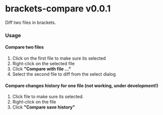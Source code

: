 brackets-compare v0.0.1
=======================

Diff two files in brackets.

### Usage

#### Compare two files

1. Click on the first file to make sure its selected 
2. Right-click on the selected file
2. Click **"Compare with file ..."**
3. Select the second file to diff from the select dialog 

#### Compare changes history for one file (not working, under development!)

1. Click file to make sure its selected.
2. Right-click on the file
3. Click **"Compare save history"**

